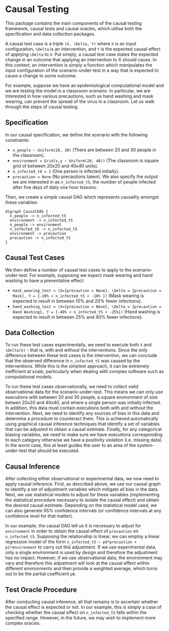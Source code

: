 # Causal Testing
This package contains the main components of the causal testing framework, causal tests and causal oracles, which utilise both the specification and data collection packages.

A causal test case is a triple `(X, \Delta, Y)` where `X` is an input configuration, `\Delta` is an intervention, and `Y` is the expected causal effect of applying `\Delta` to `X`. Put simply, a causal test case states the expected change in an outcome that applying an intervention to X should cause. In this context, an intervention is simply a function which manipulates the input configuration of the scenario-under-test in a way that is expected to cause a change to some outcome.

For example, suppose we have an epidemiological computational model and we are testing the model in a classroom scenario. In particular, we are interested in how various precautions, such as hand washing and mask wearing, can prevent the spread of the virus in a classroom. Let us walk through the steps of causal testing.

## Specification
In our causal specification, we define the scenario with the following constraints:
- `n_people ~ Uniform(20, 30)` (There are between 20 and 30 people in the classroom).
- `environment = Grid(x,y ~ Uniform(20, 40))` (The classroom is square grid of between 20x20 and 40x40 units).
- `n_infected_t0 = 1` (One person is infected initially).
- `precaution = None` (No precautions taken).
We also specify the output we are interested in as `n_infected_t5`, the number of people infected after five days of daily one hour lessons.

Then, we create a simple causal DAG which represents causality amongst these variables:
```
digraph CausalDAG {
  n_people -> n_infected_t5
  environment -> n_infected_t5
  n_people -> environment
  n_infected_t0 -> n_infected_t5
  environment -> precaution
  precaution -> n_infected_t5
}
```
## Causal Test Cases
We then define a number of causal test cases to apply to the scenario-under-test. For example, supposing we expect mask wearing and hand washing to have a preventative effect:
- `mask_wearing_test = (X={precaution = None}, \Delta = {precaution = Mask}, Y = {-20% < n_infected_t5 < -10% })` (Mask wearing is expected to result in between 10% and 20% fewer infections).
- `hand_washing_test = (X={precaution = None}, \Delta = {precaution = Hand Washing}, Y = {-40% < n_infected_t5 < -25%})` (Hand washing is expected to result in between 25% and 40% fewer infections).

## Data Collection
To run these test cases experimentally, we need to execute both `X` and `\Delta(X)` - that is, with and without the interventions. Since the only difference between these test cases is the intervention, we can conclude that the observed difference in `n_infected_t5` was caused by the interventions. While this is the simplest approach, it can be extremely inefficient at scale, particularly when dealing with complex software such as computational models.

To run these test cases observationally, we need to collect _valid_ observational data for the scenario-under-test. This means we can only use executions with between 20 and 30 people, a square environment of size betwen 20x20 and 40x40, and where a single person was initially infected. In addition, this data must contain executions both with and without the intervention. Next, we need to identify any sources of bias in this data and determine a procedure to counteract them. This is achieved automatically using graphical causal inference techniques that identify a set of variables that can be adjusted to obtain a causal estimate. Finally, for any categorical biasing variables, we need to make sure we have executions corresponding to each category otherwise we have a positivity violation (i.e. missing data). In the worst case, this at least guides the user to an area of the system-under-test that should be executed.

## Causal Inference
After collecting either observational or experimental data, we now need to apply causal inference. First, as described above, we use our causal graph to identify a set of adjustment variables which mitigate all bias in the data. Next, we use statistical models to adjust for these variables (implementing the statistical procedure necessary to isolate the causal effect) and obtain the desired causal estimate. Depending on the statistical model used, we can also generate 95% confidence intervals (or confidence intervals at any confidence level for that matter).

In our example, the causal DAG tell us it is necessary to adjust for `environment` in order to obtain the causal effect of `precaution` on `n_infected_t5`. Supposing the relationship is linear, we can employ a linear regression model of the form `n_infected_t5 ~ p0*precaution + p1*environment` to carry out this adjustment. If we use experimental data, only a single environment is used by design and therefore the adjustment has no impact. However, if we use observational data, the environment may vary and therefore this adjustment will look at the causal effect within different environments and then provide a weighted average, which turns out to be the partial coefficient `p0`.


## Test Oracle Procedure
After conducting causal inference, all that remains is to ascertain whether the causal effect is expected or not. In our example, this is simply a case of checking whether the causal effect on `n_infected_t5` falls within the specified range. However, in the future, we may wish to implement more complex oracles.
